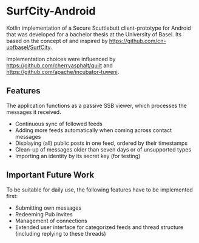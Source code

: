 # SurfCity-Android
Kotlin implementation of a Secure Scuttlebutt client-prototype for Android that was developed for a bachelor thesis at the University of Basel. Its based on the concept of and inspired by https://github.com/cn-uofbasel/SurfCity. 

Implementation choices were influenced by https://github.com/cherryasphalt/quilt and https://github.com/apache/incubator-tuweni.

## Features
The application functions as a passive SSB viewer, which processes the messages it received.

- Continuous sync of followed feeds
- Adding more feeds automatically when coming across contact messages
- Displaying (all) public posts in one feed, ordered by their timestamps
- Clean-up of messages older than seven days or of unsupported types
- Importing an identity by its secret key (for testing)

## Important Future Work
To be suitable for daily use, the following features have to be implemented first:

- Submitting own messages
- Redeeming Pub invites
- Management of connections
- Extended user interface for categorized feeds and thread structure
  (including replying to these threads)
